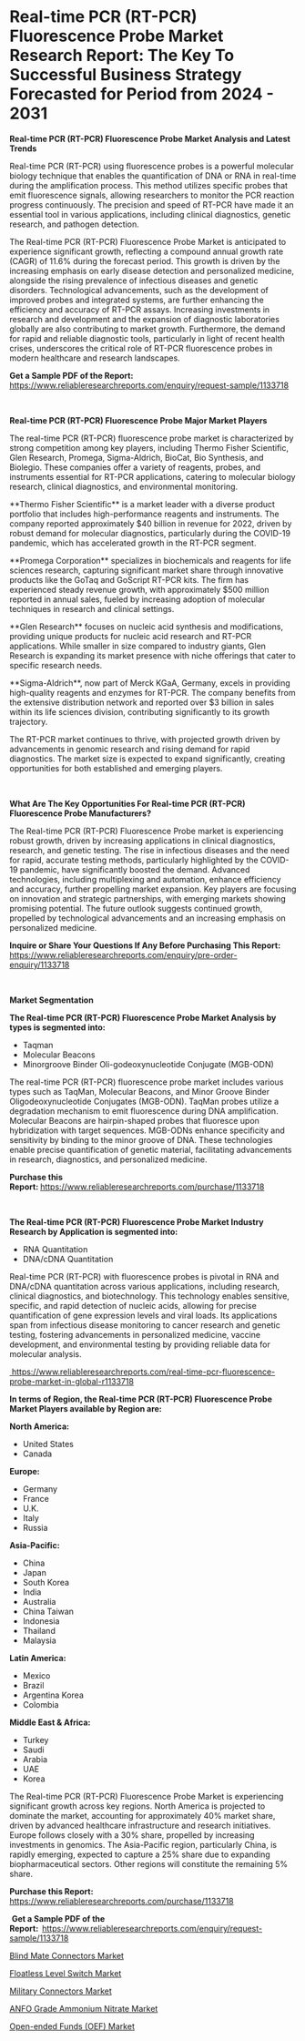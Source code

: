 <p><h1>Real-time PCR (RT-PCR) Fluorescence Probe Market Research Report: The Key To Successful Business Strategy Forecasted for Period from 2024 - 2031</h1></p><p><strong>Real-time PCR (RT-PCR) Fluorescence Probe Market Analysis and Latest Trends</strong></p>
<p><p>Real-time PCR (RT-PCR) using fluorescence probes is a powerful molecular biology technique that enables the quantification of DNA or RNA in real-time during the amplification process. This method utilizes specific probes that emit fluorescence signals, allowing researchers to monitor the PCR reaction progress continuously. The precision and speed of RT-PCR have made it an essential tool in various applications, including clinical diagnostics, genetic research, and pathogen detection.</p><p>The Real-time PCR (RT-PCR) Fluorescence Probe Market is anticipated to experience significant growth, reflecting a compound annual growth rate (CAGR) of 11.6% during the forecast period. This growth is driven by the increasing emphasis on early disease detection and personalized medicine, alongside the rising prevalence of infectious diseases and genetic disorders. Technological advancements, such as the development of improved probes and integrated systems, are further enhancing the efficiency and accuracy of RT-PCR assays. Increasing investments in research and development and the expansion of diagnostic laboratories globally are also contributing to market growth. Furthermore, the demand for rapid and reliable diagnostic tools, particularly in light of recent health crises, underscores the critical role of RT-PCR fluorescence probes in modern healthcare and research landscapes.</p></p>
<p><strong>Get a Sample PDF of the Report:&nbsp;</strong> <a href="https://www.reliableresearchreports.com/enquiry/request-sample/1133718?utm_campaign=121&utm_medium=2&utm_source=Github&utm_content=ia&utm_term=18122024&utm_id=real-time-pcr-rt-pcr-fluorescence-probe">https://www.reliableresearchreports.com/enquiry/request-sample/1133718</a></p>
<p>&nbsp;</p>
<p><strong>Real-time PCR (RT-PCR) Fluorescence Probe Major Market Players</strong></p>
<p><p>The real-time PCR (RT-PCR) fluorescence probe market is characterized by strong competition among key players, including Thermo Fisher Scientific, Glen Research, Promega, Sigma-Aldrich, BioCat, Bio Synthesis, and Biolegio. These companies offer a variety of reagents, probes, and instruments essential for RT-PCR applications, catering to molecular biology research, clinical diagnostics, and environmental monitoring.</p><p>**Thermo Fisher Scientific** is a market leader with a diverse product portfolio that includes high-performance reagents and instruments. The company reported approximately $40 billion in revenue for 2022, driven by robust demand for molecular diagnostics, particularly during the COVID-19 pandemic, which has accelerated growth in the RT-PCR segment.</p><p>**Promega Corporation** specializes in biochemicals and reagents for life sciences research, capturing significant market share through innovative products like the GoTaq and GoScript RT-PCR kits. The firm has experienced steady revenue growth, with approximately $500 million reported in annual sales, fueled by increasing adoption of molecular techniques in research and clinical settings.</p><p>**Glen Research** focuses on nucleic acid synthesis and modifications, providing unique products for nucleic acid research and RT-PCR applications. While smaller in size compared to industry giants, Glen Research is expanding its market presence with niche offerings that cater to specific research needs.</p><p>**Sigma-Aldrich**, now part of Merck KGaA, Germany, excels in providing high-quality reagents and enzymes for RT-PCR. The company benefits from the extensive distribution network and reported over $3 billion in sales within its life sciences division, contributing significantly to its growth trajectory.</p><p>The RT-PCR market continues to thrive, with projected growth driven by advancements in genomic research and rising demand for rapid diagnostics. The market size is expected to expand significantly, creating opportunities for both established and emerging players.</p></p>
<p>&nbsp;</p>
<p><strong>What Are The Key Opportunities For Real-time PCR (RT-PCR) Fluorescence Probe Manufacturers?</strong></p>
<p><p>The Real-time PCR (RT-PCR) Fluorescence Probe market is experiencing robust growth, driven by increasing applications in clinical diagnostics, research, and genetic testing. The rise in infectious diseases and the need for rapid, accurate testing methods, particularly highlighted by the COVID-19 pandemic, have significantly boosted the demand. Advanced technologies, including multiplexing and automation, enhance efficiency and accuracy, further propelling market expansion. Key players are focusing on innovation and strategic partnerships, with emerging markets showing promising potential. The future outlook suggests continued growth, propelled by technological advancements and an increasing emphasis on personalized medicine.</p></p>
<p><strong>Inquire or Share Your Questions If Any Before Purchasing This Report:</strong> <a href="https://www.reliableresearchreports.com/enquiry/pre-order-enquiry/1133718?utm_campaign=121&utm_medium=2&utm_source=Github&utm_content=ia&utm_term=18122024&utm_id=real-time-pcr-rt-pcr-fluorescence-probe">https://www.reliableresearchreports.com/enquiry/pre-order-enquiry/1133718</a></p>
<p>&nbsp;</p>
<p><strong>Market Segmentation</strong></p>
<p><strong>The Real-time PCR (RT-PCR) Fluorescence Probe Market Analysis by types is segmented into:</strong></p>
<p><ul><li>Taqman</li><li>Molecular Beacons</li><li>Minorgroove Binder Oli-godeoxynucleotide Conjugate (MGB-ODN)</li></ul></p>
<p><p>The real-time PCR (RT-PCR) fluorescence probe market includes various types such as TaqMan, Molecular Beacons, and Minor Groove Binder Oligodeoxynucleotide Conjugates (MGB-ODN). TaqMan probes utilize a degradation mechanism to emit fluorescence during DNA amplification. Molecular Beacons are hairpin-shaped probes that fluoresce upon hybridization with target sequences. MGB-ODNs enhance specificity and sensitivity by binding to the minor groove of DNA. These technologies enable precise quantification of genetic material, facilitating advancements in research, diagnostics, and personalized medicine.</p></p>
<p><strong>Purchase this Report:&nbsp;</strong><a href="https://www.reliableresearchreports.com/purchase/1133718?utm_campaign=121&utm_medium=2&utm_source=Github&utm_content=ia&utm_term=18122024&utm_id=real-time-pcr-rt-pcr-fluorescence-probe">https://www.reliableresearchreports.com/purchase/1133718</a></p>
<p>&nbsp;</p>
<p><strong>The Real-time PCR (RT-PCR) Fluorescence Probe Market Industry Research by Application is segmented into:</strong></p>
<p><ul><li>RNA Quantitation</li><li>DNA/cDNA Quantitation</li></ul></p>
<p><p>Real-time PCR (RT-PCR) with fluorescence probes is pivotal in RNA and DNA/cDNA quantitation across various applications, including research, clinical diagnostics, and biotechnology. This technology enables sensitive, specific, and rapid detection of nucleic acids, allowing for precise quantification of gene expression levels and viral loads. Its applications span from infectious disease monitoring to cancer research and genetic testing, fostering advancements in personalized medicine, vaccine development, and environmental testing by providing reliable data for molecular analysis.</p></p>
<p><a href="https://www.reliableresearchreports.com/real-time-pcr-fluorescence-probe-market-in-global-r1133718?utm_campaign=121&utm_medium=2&utm_source=Github&utm_content=ia&utm_term=18122024&utm_id=real-time-pcr-rt-pcr-fluorescence-probe">&nbsp;https://www.reliableresearchreports.com/real-time-pcr-fluorescence-probe-market-in-global-r1133718</a></p>
<p><strong>In terms of Region, the Real-time PCR (RT-PCR) Fluorescence Probe Market Players available by Region are:</strong></p>
<p>
    <p> <strong> North America: </strong>
        <ul>
            <li>United States</li>
            <li>Canada</li>
        </ul>
        </p> 
    <p> <strong> Europe: </strong>
        <ul>
            <li>Germany</li>
            <li>France</li>
            <li>U.K.</li>
            <li>Italy</li>
            <li>Russia</li>
        </ul>
        </p> 
    <p> <strong> Asia-Pacific: </strong>
        <ul>
            <li>China</li>
            <li>Japan</li>
            <li>South Korea</li>
            <li>India</li>
            <li>Australia</li>
            <li>China Taiwan</li>
            <li>Indonesia</li>
            <li>Thailand</li>
            <li>Malaysia</li>
        </ul>
        </p> 
    <p> <strong> Latin America: </strong>
        <ul>
            <li>Mexico</li>
            <li>Brazil</li>
            <li>Argentina Korea</li>
            <li>Colombia</li>
        </ul>
        </p> 
    <p> <strong> Middle East & Africa: </strong>
        <ul>
            <li>Turkey</li>
            <li>Saudi</li>
            <li>Arabia</li>
            <li>UAE</li>
            <li>Korea</li>
        </ul>
    </p>
    </p>
<p><p>The Real-time PCR (RT-PCR) Fluorescence Probe Market is experiencing significant growth across key regions. North America is projected to dominate the market, accounting for approximately 40% market share, driven by advanced healthcare infrastructure and research initiatives. Europe follows closely with a 30% share, propelled by increasing investments in genomics. The Asia-Pacific region, particularly China, is rapidly emerging, expected to capture a 25% share due to expanding biopharmaceutical sectors. Other regions will constitute the remaining 5% share.</p></p>
<p><strong>Purchase this Report: </strong><a href="https://www.reliableresearchreports.com/purchase/1133718?utm_campaign=121&utm_medium=2&utm_source=Github&utm_content=ia&utm_term=18122024&utm_id=real-time-pcr-rt-pcr-fluorescence-probe">https://www.reliableresearchreports.com/purchase/1133718</a></p>
<p>&nbsp;<strong>Get a Sample PDF of the Report:&nbsp;&nbsp;</strong><a href="https://www.reliableresearchreports.com/enquiry/request-sample/1133718?utm_campaign=121&utm_medium=2&utm_source=Github&utm_content=ia&utm_term=18122024&utm_id=real-time-pcr-rt-pcr-fluorescence-probe">https://www.reliableresearchreports.com/enquiry/request-sample/1133718</a></p>
<p><strong></strong></p>
<p><p><a href="https://www.linkedin.com/pulse/in-depth-blind-mate-connectors-market-analysis-2024-2031-puklf?utm_campaign=121&utm_medium=2&utm_source=Github&utm_content=ia&utm_term=18122024&utm_id=real-time-pcr-rt-pcr-fluorescence-probe">Blind Mate Connectors Market</a></p><p><a href="https://www.linkedin.com/pulse/growing-floatless-level-switch-market-size-forecast-predicted-igudf?utm_campaign=121&utm_medium=2&utm_source=Github&utm_content=ia&utm_term=18122024&utm_id=real-time-pcr-rt-pcr-fluorescence-probe">Floatless Level Switch Market</a></p><p><a href="https://www.linkedin.com/pulse/global-military-connectors-market-forecast-2024--6ptoe?utm_campaign=121&utm_medium=2&utm_source=Github&utm_content=ia&utm_term=18122024&utm_id=real-time-pcr-rt-pcr-fluorescence-probe">Military Connectors Market</a></p><p><a href="https://github.com/gulaimolin/Market-Research-Report-List-6/blob/main/anfo-grade-ammonium-nitrate-market.md?utm_campaign=121&utm_medium=2&utm_source=Github&utm_content=ia&utm_term=18122024&utm_id=real-time-pcr-rt-pcr-fluorescence-probe">ANFO Grade Ammonium Nitrate Market</a></p><p><a href="https://github.com/mauripalmi/Market-Research-Report-List-5/blob/main/open-ended-funds-oef-market.md?utm_campaign=121&utm_medium=2&utm_source=Github&utm_content=ia&utm_term=18122024&utm_id=real-time-pcr-rt-pcr-fluorescence-probe">Open-ended Funds (OEF) Market</a></p></p>